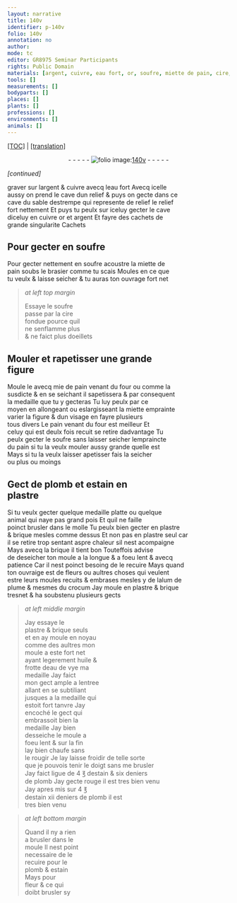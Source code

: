 ```yaml
---
layout: narrative
title: 140v
identifier: p-140v
folio: 140v
annotation: no
author:
mode: tc
editor: GR8975 Seminar Participants
rights: Public Domain
materials: [argent, cuivre, eau fort, or, soufre, miette de pain, cire, mie de pain, pain, plomb, estain, plastre, brique, alum de plume, crocum, huile, eau de vye]
tools: []
measurements: []
bodyparts: []
places: []
plants: []
professions: []
environments: []
animals: []
---
```


<p><a href="{{ site.baseurl }}/diplomatic/">[TOC]</a> | <a href="{{ site.baseurl }}/texts/p-140v_tl/" target="_blank">[translation]</a></p><div class="folio" align="center">- - - - - <a href="http://gallica.bnf.fr/ark:/12148/btv1b10500001g/f286.item.r=" target="_blank"><img src="https://cu-mkp.github.io/2017-workshop-edition/assets/photo-icon.png" alt="folio image: " style="display:inline-block; margin-bottom:-3px;"/>140v</a> - - - - - </div>  
 
*[continued]*
  
 graver sur l<span class="m">argent</span> & <span class="m">cuivre</span> avecq l<span class="m">eau fort</span> Avecq icelle<br/> aussy on prend le cave dun relief & puys on gecte dans ce<br/> cave du sable destrempe qui represente de relief le relief<br/> fort nettem<span class="exp">ent</span> Et puys tu peulx sur iceluy gecter le cave<br/> diceluy en <span class="m">cuivre</span> <span class="m">or</span> et <span class="m">argent</span> Et fayre des cachets de<br/> grande singularite
 Cachets 
 
  

## Pour gecter en <span class="m">soufre</span>

 
 Pour gecter nettement en <span class="m">soufre</span> acoustre la <span class="m">miette de<br/> pain</span> soubs le brasier comme tu scais Moules en ce que<br/> tu veulx & laisse seicher & tu auras ton ouvrage fort net
 
> *at left top margin*
> 
> 
>   Essaye le <span class="m">soufre</span><br/> passe par la <span class="m">cire</span><br/> fondue pource quil<br/> ne senflamme plus<br/> & ne faict plus doeillets
 
 
  

## Mouler et rapetisser une grande<br/> figure

 
 Moule le avecq <span class="m">mie de pain</span> venant du four ou co<span class="exp">mm</span>e la<br/> susdicte & en se seichant il sapetissera & par consequent<br/> la medaille que tu y gecteras Tu <span class="del">luy</span> peulx par ce<br/> moyen en allongeant ou eslargisseant la miette emprainte<br/> varier la figure & dun visage en fayre plusieurs<br/> tous divers Le <span class="m">pain</span> venant du four est meilleur Et<br/> celuy qui est deulx fois recuit se retire dadvantage Tu<br/> peulx gecter le <span class="m">soufre</span> sans laisser seicher lempraincte<br/> du <span class="m">pain</span> si tu la veulx mouler aussy grande quelle est<br/> Mays si tu la veulx laisser apetisser fais la seicher<br/> ou plus ou moings
 
 
  

## Gect de <span class="m">plomb</span> et <span class="m">estain</span> en<br/> <span class="m">plastre</span>

 
 Si tu veulx gecter quelque medaille platte ou quelque<br/> animal qui naye pas grand pois Et quil ne faille<br/> poinct brusler dans le molle Tu peulx bien gecter en <span class="m">plastre</span><br/> & <span class="m">brique</span> mesles co<span class="exp">mm</span>e dessus Et non pas en <span class="m">plastre</span> seul car<br/> il se retire trop sentant aspre chaleur sil nest acompaigne<br/> Mays avecq la <span class="m">brique</span> il tient bon Touteffois advise<br/> de deseicher ton moule a la longue & a foeu lent & avecq<br/> patience Car il nest poinct besoing de le recuire Mays qua<span class="exp">n</span>d<br/> ton ouvraige est de fleurs ou aultres choses qui veulent<br/> <span class="del">estre</span> leurs moules recuits & embrases mesles y de l<span class="m">alum de<br/> plume</span> & mesmes du <span class="m">crocum</span> Jay moule en <span class="m">plastre</span> & <span class="m">brique</span><br/> tresnet & ha soubstenu plusieurs gects
 
> *at left middle margin*
> 
> 
>   Jay essaye le<br/> <span class="m">plastre</span> & <span class="m">brique</span> seuls<br/> et en ay moule en noyau<br/> co<span class="exp">mm</span>e des aultres mon<br/> moule a este fort net<br/> ayant legerem<span class="exp">ent</span> <span class="m">huile</span> &<br/> frotte d<span class="m">eau de vye</span> ma<br/> medaille Jay faict<br/> mon gect ample a lentree<br/> allant en se subtiliant<br/> jusques a la medaille qui<br/> estoit fort tanvre Jay<br/> encoché le gect qui<br/> embrassoit bien la<br/> medaille Jay bien<br/> desseiche le moule a<br/> foeu lent & sur la fin<br/> lay bien chaufe sans<br/> le rougir Je lay laisse froidir de telle sorte<br/> que je pouvois tenir le doigt sans me brusler<br/> Jay faict ligue de 4 ℥ d<span class="m">estain</span> & six deniers<br/> de <span class="m">plomb</span> Jay gecte rouge il est tres bien venu<br/> Jay apres mis sur 4 ℥<br/> d<span class="m">estain</span> xii deniers de <span class="m">plomb</span> il est<br/> tres bien venu
 
> *at left bottom margin*
> 
> 
>   Quand il ny a rien<br/> a brusler dans le<br/> moule Il nest point<br/> necessaire de le<br/> recuire pour le<br/> <span class="m">plomb</span> & <span class="m">estain</span><br/> Mays pour<br/> fleur & ce qui<br/> doibt brusler sy
 
